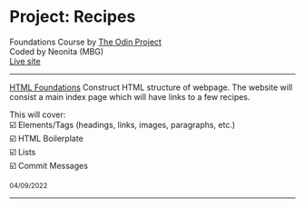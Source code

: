 # Project: Recipes

Foundations Course by [The Odin Project](https://www.theodinproject.com/dashboard) <br>
Coded by Neonita (MBG) <br>
[Live site](https://neonita.github.io/odin-recipes/index.html)

<hr>

<u>HTML Foundations</u>
Construct HTML structure of webpage. The website will consist a main index page which will have links to a few recipes.

This will cover:<br>
☑️ Elements/Tags (headings, links, images, paragraphs, etc.) <br>
☑️ HTML Boilerplate <br>
☑️ Lists <br>
☑️ Commit Messages <br>

<small>04/09/2022</small>

<hr style="height: 0.5px">
